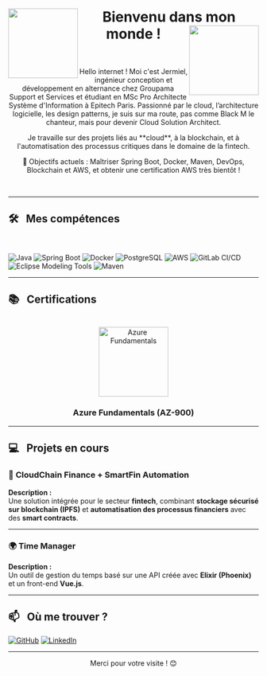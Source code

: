 <div>
  <h1 align="center">
    <img src="https://media3.giphy.com/media/v1.Y2lkPTc5MGI3NjExZTc4NXR5am55MzhxaGJ6c2RvaWlhbmgxYXBkbGJ6cTl0bHdidnZ4NSZlcD12MV9pbnRlcm5hbF9naWZfYnlfaWQmY3Q9Zw/EW9huyXfakC6k/giphy.gif" width="140" align="left"/> 
      Bienvenu dans mon monde !
    <img src="https://media3.giphy.com/media/v1.Y2lkPTc5MGI3NjExZTc4NXR5am55MzhxaGJ6c2RvaWlhbmgxYXBkbGJ6cTl0bHdidnZ4NSZlcD12MV9pbnRlcm5hbF9naWZfYnlfaWQmY3Q9Zw/EW9huyXfakC6k/giphy.gif" width="140" align="right"/> 
  </h1>   
</div>

<br>

<div align="center">
  <p>Hello internet ! Moi c'est Jermiel, ingénieur conception et développement en alternance chez Groupama Support et Services et étudiant en MSc Pro Architecte Système d'Information à Epitech Paris. Passionné par le cloud, l’architecture logicielle, les design patterns, je suis sur ma route, pas comme Black M le chanteur, mais pour devenir Cloud Solution Architect.</p>
  
  <p>Je travaille sur des projets liés au **cloud**, à la blockchain, et à l'automatisation des processus critiques dans le domaine de la fintech.</p>
  
  <p>🚀 Objectifs actuels : Maîtriser Spring Boot, Docker, Maven, DevOps, Blockchain et AWS, et obtenir une certification AWS très bientôt !</p>
</div>

<br>

---

<h2>🛠 &nbsp; Mes compétences</h2>
<br>
<p>
  <img alt="Java" src="https://img.shields.io/badge/Java-%23ED8B00.svg?style=for-the-badge&logo=java&logoColor=white" />
  <img alt="Spring Boot" src="https://img.shields.io/badge/Spring%20Boot-%236DB33F.svg?style=for-the-badge&logo=springboot&logoColor=white" />
  <img alt="Docker" src="https://img.shields.io/badge/-Docker-46a2f1?style=for-the-badge&logo=docker&logoColor=white" />
  <img alt="PostgreSQL" src="https://img.shields.io/badge/PostgreSQL-%23316192.svg?style=for-the-badge&logo=postgresql&logoColor=white" />
  <img alt="AWS" src="https://img.shields.io/badge/AWS-%23FF9900.svg?style=for-the-badge&logo=amazon-aws&logoColor=white" />
  <img alt="GitLab CI/CD" src="https://img.shields.io/badge/GitLab%20CI%2FCD-%23FC6D26.svg?style=for-the-badge&logo=gitlab&logoColor=white" />
  <img alt="Eclipse Modeling Tools" src="https://img.shields.io/badge/Eclipse%20Modeling%20Tools-%232C2255.svg?style=for-the-badge&logo=eclipse&logoColor=white" />
  <img alt="Maven" src="https://img.shields.io/badge/Apache%20Maven-C71A36?style=for-the-badge&logo=apache-maven&logoColor=white" />
</p>

---

<h2>📚 &nbsp; Certifications</h2>
<br>
<div align="center">
  <a href="https://learn.microsoft.com/fr-fr/credentials/certifications/azure-fundamentals/">
    <img alt="Azure Fundamentals" src="https://training.cellenza.com/wp-content/uploads/2021/07/AZ900.png" width="140" align="center" />
  </a>
  <h3 align="center">
    Azure Fundamentals (AZ-900)
  </h3>
</div>

---

<h2>💻 &nbsp; Projets en cours</h2>

### 🔗 **CloudChain Finance + SmartFin Automation**
**Description :**  
Une solution intégrée pour le secteur **fintech**, combinant **stockage sécurisé sur blockchain (IPFS)** et **automatisation des processus financiers** avec des **smart contracts**.

---

### 🌍 **Time Manager**
**Description :**  
Un outil de gestion du temps basé sur une API créée avec **Elixir (Phoenix)** et un front-end **Vue.js**.

---

<h2>📫 &nbsp; Où me trouver ?</h2>
<p>
  <a href="https://github.com/[ton-github]" target="_blank"><img alt="GitHub" src="https://img.shields.io/badge/GitHub-%2312100E.svg?style=for-the-badge&logo=github&logoColor=white" /></a>
  <a href="https://www.linkedin.com/in/[ton-linkedin]" target="_blank"><img alt="LinkedIn" src="https://img.shields.io/badge/LinkedIn-%230077B5.svg?style=for-the-badge&logo=linkedin&logoColor=white" /></a>
</p>

---

<p align="center">Merci pour votre visite ! 😊</p>
